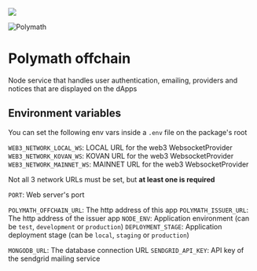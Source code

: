 <a href="https://t.me/polymathnetwork"><img src="https://img.shields.io/badge/50k+-telegram-blue.svg" target="_blank"></a>

![Polymath](Polymath.png)

# Polymath offchain

Node service that handles user authentication, emailing, providers and notices that are displayed on the dApps

## Environment variables

You can set the following env vars inside a `.env` file on the package's root

`WEB3_NETWORK_LOCAL_WS`: LOCAL URL for the web3 WebsocketProvider
`WEB3_NETWORK_KOVAN_WS`: KOVAN URL for the web3 WebsocketProvider
`WEB3_NETWORK_MAINNET_WS`: MAINNET URL for the web3 WebsocketProvider

Not all 3 network URLs must be set, but **at least one is required**

`PORT`: Web server's port

`POLYMATH_OFFCHAIN_URL`: The http address of this app
`POLYMATH_ISSUER_URL`: The http address of the issuer app
`NODE_ENV`: Application environment (can be `test`, `development` or `production`)
`DEPLOYMENT_STAGE`: Application deployment stage (can be `local`, `staging` or `production`)

`MONGODB_URL`: The database connection URL
`SENDGRID_API_KEY`: API key of the sendgrid mailing service

